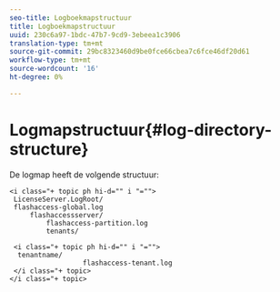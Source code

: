 ```yaml
---
seo-title: Logboekmapstructuur
title: Logboekmapstructuur
uuid: 230c6a97-1bdc-47b7-9cd9-3ebeea1c3906
translation-type: tm+mt
source-git-commit: 29bc8323460d9be0fce66cbea7c6fce46df20d61
workflow-type: tm+mt
source-wordcount: '16'
ht-degree: 0%

---
```



# Logmapstructuur{#log-directory-structure}

De logmap heeft de volgende structuur:

```
<i class="+ topic ph hi-d="" i "="">
 LicenseServer.LogRoot/ 
 flashaccess-global.log 
     flashaccessserver/ 
         flashaccess-partition.log 
         tenants/ 
             
 <i class="+ topic ph hi-d="" i "="">
  tenantname/ 
                  flashaccess-tenant.log
 </i class="+ topic>
</i class="+ topic>
```


